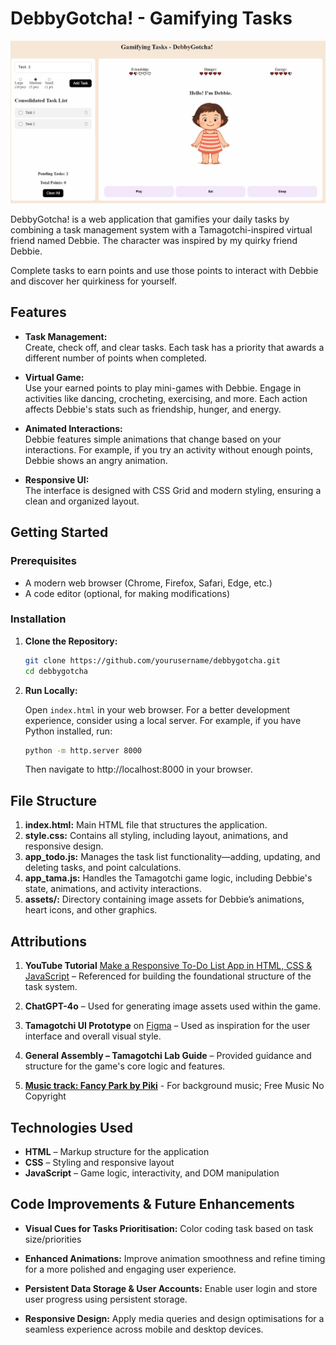 # DebbyGotcha! - Gamifying Tasks

![screenshot of the web application DebbyGotcha!](./assets/screenshot.png)

DebbyGotcha! is a web application that gamifies your daily tasks by combining a task management system with a Tamagotchi-inspired virtual friend named Debbie. The character was inspired by my quirky friend Debbie.

Complete tasks to earn points and use those points to interact with Debbie and discover her quirkiness for yourself.

## Features

- **Task Management:**  
  Create, check off, and clear tasks. Each task has a priority that awards a different number of points when completed.

- **Virtual Game:**  
  Use your earned points to play mini-games with Debbie. Engage in activities like dancing, crocheting, exercising, and more. Each action affects Debbie's stats such as friendship, hunger, and energy.

- **Animated Interactions:**  
  Debbie features simple animations that change based on your interactions. For example, if you try an activity without enough points, Debbie shows an angry animation.

- **Responsive UI:**  
  The interface is designed with CSS Grid and modern styling, ensuring a clean and organized layout.

## Getting Started

### Prerequisites

- A modern web browser (Chrome, Firefox, Safari, Edge, etc.)
- A code editor (optional, for making modifications)

### Installation

1. **Clone the Repository:**

   ```bash
   git clone https://github.com/yourusername/debbygotcha.git
   cd debbygotcha
   ```

2. **Run Locally:**

   Open `index.html` in your web browser. For a better development experience, consider using a local server. For example, if you have Python installed, run:

   ```bash
   python -m http.server 8000
   ```

   Then navigate to http://localhost:8000 in your browser.

## File Structure

1. **index.html:**
   Main HTML file that structures the application.
2. **style.css:**
   Contains all styling, including layout, animations, and responsive design.
3. **app_todo.js:**
   Manages the task list functionality—adding, updating, and deleting tasks, and point calculations.
4. **app_tama.js:**
   Handles the Tamagotchi game logic, including Debbie's state, animations, and activity interactions.
5. **assets/:**
   Directory containing image assets for Debbie’s animations, heart icons, and other graphics.

## Attributions

1. **YouTube Tutorial** [Make a Responsive To-Do List App in HTML, CSS & JavaScript](https://www.youtube.com/watch?v=9Wi2a5_3umU) – Referenced for building the foundational structure of the task system.

2. **ChatGPT-4o** –
   Used for generating image assets used within the game.

3. **Tamagotchi UI Prototype** on [Figma](https://www.figma.com/community/file/948878461090991148/tamagotchi-concept) –
   Used as inspiration for the user interface and overall visual style.

4. **General Assembly – Tamagotchi Lab Guide** – Provided guidance and structure for the game's core logic and features.

5. **[Music track: Fancy Park by Piki](https://freetouse.com/music)** - For background music; Free Music No Copyright

## Technologies Used

- **HTML** – Markup structure for the application
- **CSS** – Styling and responsive layout
- **JavaScript** – Game logic, interactivity, and DOM manipulation

## Code Improvements & Future Enhancements

- **Visual Cues for Tasks Prioritisation:**
  Color coding task based on task size/priorities

- **Enhanced Animations:**
  Improve animation smoothness and refine timing for a more polished and engaging user experience.

- **Persistent Data Storage & User Accounts:**
  Enable user login and store user progress using persistent storage.

- **Responsive Design:**
  Apply media queries and design optimisations for a seamless experience across mobile and desktop devices.
